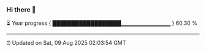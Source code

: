 ### Hi there 👋

⏳ Year progress { ██████████████████▁▁▁▁▁▁▁▁▁▁▁▁ } 60.30 %

---

⏰ Updated on Sat, 09 Aug 2025 02:03:54 GMT


